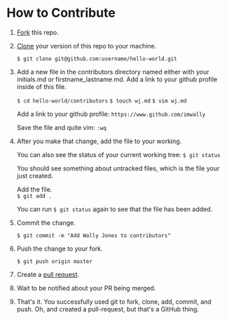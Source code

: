 # How to Contribute

1. [Fork](https://help.github.com/articles/fork-a-repo/) this repo.

2. [Clone](https://help.github.com/articles/cloning-a-repository/)
   your version of this repo to your machine.
   
   `$ git clone git@github.com:username/hello-world.git`

3. Add a new file in the contributors directory named either with your
   initials.md or firstname_lastname.md. Add a link to your github
   profile inside of this file. 
   
   `$ cd hello-world/contributors`
   `$ touch wj.md`
   `$ vim wj.md`
   
   Add a link to your github profile:
   `https://www.github.com/imwally`
   
   Save the file and quite vim:
   `:wq`
   
4. After you make that change, add the file to your working.

	You can also see the status of your current working tree:
	`$ git status`
	
	You should see something about untracked files, which is the file
    your just created. 
	
	Add the file.	
	`$ git add .`
	
	You can run `$ git status` again to see that the file has been added.
	
5. Commit the change.

	`$ git commit -m "Add Wally Jones to contributors"`
	
6. Push the change to your fork.

	`$ git push origin master`
	
7. Create a [pull request](https://help.github.com/articles/creating-a-pull-request/).

8. Wait to be notified about your PR being merged.

9. That's it. You successfully used git to fork, clone, add, commit,
   and push. Oh, and created a pull-request, but that's a GitHub
   thing.
